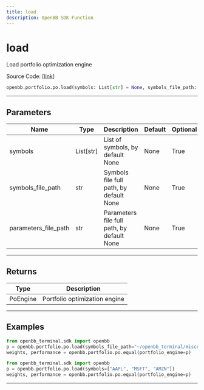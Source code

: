 ```yaml
---
title: load
description: OpenBB SDK Function
---
```


# load

Load portfolio optimization engine

Source Code: [[link](https://github.com/OpenBB-finance/OpenBBTerminal/tree/main/openbb_terminal/portfolio/portfolio_optimization/po_model.py#L61)]

```python
openbb.portfolio.po.load(symbols: List[str] = None, symbols_file_path: str = None, parameters_file_path: str = None)
```

---

## Parameters

| Name | Type | Description | Default | Optional |
| ---- | ---- | ----------- | ------- | -------- |
| symbols | List[str] | List of symbols, by default None | None | True |
| symbols_file_path | str | Symbols file full path, by default None | None | True |
| parameters_file_path | str | Parameters file full path, by default None | None | True |


---

## Returns

| Type | Description |
| ---- | ----------- |
| PoEngine | Portfolio optimization engine |
---

## Examples

```python
from openbb_terminal.sdk import openbb
p = openbb.portfolio.po.load(symbols_file_path="~/openbb_terminal/miscellaneous/portfolio_examples/allocation/60_40_Portfolio.xlsx")
weights, performance = openbb.portfolio.po.equal(portfolio_engine=p)
```

```python
from openbb_terminal.sdk import openbb
p = openbb.portfolio.po.load(symbols=["AAPL", "MSFT", "AMZN"])
weights, performance = openbb.portfolio.po.equal(portfolio_engine=p)
```

---

